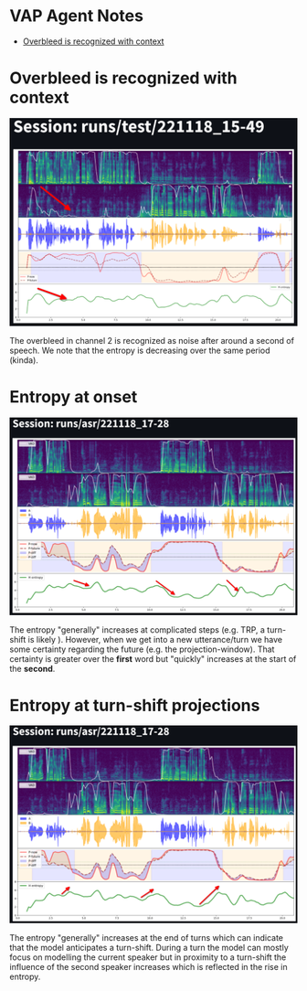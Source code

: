 # VAP Agent Notes


* [Overbleed is recognized with context]()



# Overbleed is recognized with context

![vad requires context](assets/note_1_vad.png)

The overbleed in channel 2 is recognized as noise after around a second of speech. We note that the entropy is decreasing over the same period (kinda).

# Entropy at onset

![vad requires context](assets/note_2_first_word_entropy.png)

The entropy "generally" increases at complicated steps (e.g. TRP, a turn-shift is likely ). However, when we get into a new utterance/turn we have some certainty regarding the future (e.g. the projection-window). That certainty is greater over the **first** word but "quickly" increases at the start of the **second**.

# Entropy at turn-shift projections

![vad requires context](assets/note_3_turn_shift_projection_entropy.png)

The entropy "generally" increases at the end of turns which can indicate that the model anticipates a turn-shift. During a turn the model can mostly focus on modelling the current speaker but in proximity to a turn-shift the influence of the second speaker increases which is reflected in the rise in entropy.
